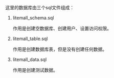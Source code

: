 这里的数据库由三个sql文件组成：

1. litemall_schema.sql
  
   作用是创建空数据库、创建用户、设置访问权限。

2. litemall_table.sql

   作用是创建数据库表，但是没有创建任何数据。
 
3. litemall_data.sql

   作用是创建测试数据。